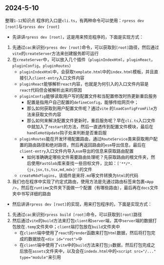 ## 2024-5-10
整理`1-12`知识点
程序的入口是`cli.ts`，有两种命令可以使用：`rpress dev [root]`与`rpress dev [root]`

- 先讲讲`rpress dev [root]`，这是用来预览程序的，下面是实现方式：

1. 先通过`cac`来识别`rpress dev [root]`命令，可以获取到`[root]`路径，然后通过`vite`的`createServer`方法来创建服务即可运行
2. 在`createServer`中，可以放入几个插件（`pluginIndexHtml`，`pluginReact`，`pluginConfig`，`pluginRoutes`）
    - `pluginIndexHtml`中，会获取`template.html`中的`index.html`模板，并且直接引入`client-entry`入口文件内容
    - `pluginReact`能够解析`react`内容，也就是为何引入的入口文件内容是`react`代码但会被解析出来的原因
    - `pluginConfig`能够读取用户写的配置文件和当配置修改时热更新重启服务
        - 配置是指用户自己配置的`defineConfig`，能够传给网页中；
        - 那么如何获取到用户配置文件呢？通过`vite` 的`loadConfigFromFile`方法来获取文件内容
        - 那么如何来解决配置文件更新时，重启服务呢？早在`cli.ts`入口文件中就加入了`restart`的方法，然后一直透传到配置文件模块，最后在`handleHotUpdate`钩子处来判断是否重启服
    - `pluginRoutes`能在开发环境配置路由，通过`RouteService`类来获取用户配置的路由路径和绝对路径，然后再返回路由的`esm`导出信息，最后在`client-entry`入口文件内导入`esm`导出的信息来获取路由配置
        - 如何准确确定哪些文件需要路由处理呢？先获取路由的根文件夹，然后使用`FastGlob`库来查找一些目标文件，比如：`['**/*.{js,jsx,ts,tsx,md,mdx}']`的文件
    - `createMdxPlugins`，该插件是来将`.md`等文件转换为`html`的代码
3. 我们也在程序中实现了约定式路由，使用方法是先通过路由标签来包裹`<App />`，然后在`runtime`文件夹下面做一个配置（有哪些路由），最后再在`docs`文件夹中书写详细的路由

- 然后讲讲`rpress dev [root]`的实现，用来打包程序的，下面是实现方式：

1. 先通过`cac`来识别`rpress build [root]`命令，可以获取到`[root]`路径
2. 然后通过`vite`的`build`方法来打包`client`和`server`端，其中`server`端的数据打包放在`.temp`文件夹中；`client`端打包放在`build`文件夹中
   - 在`client`端中使用了`react`的`render`函数来打包`html`数据，然后将打包完成的数据放在`<div id="root">`中
   - 在`client`端中使用了`vite`中的`build`方法来打包`js`数据，然后打包完成之后放在`assets`文件夹中，以及会在`indedx.html`中的`<script src="/..." type="module"`来引用















































